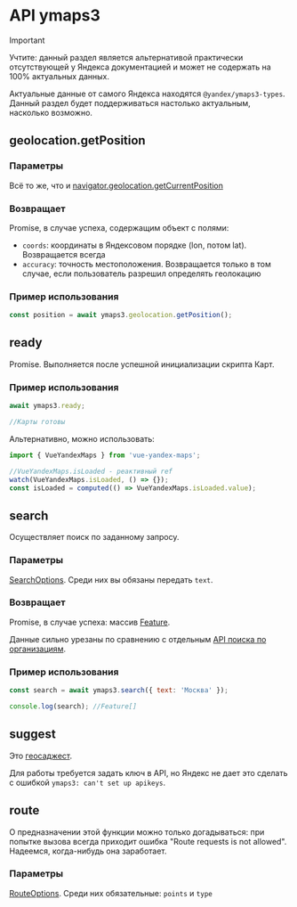 # API ymaps3

> [!IMPORTANT]
> Учтите: данный раздел является альтернативой практически отсутствующей у Яндекса документацией и может не содержать на 100% актуальных данных.
> 
> Актуальные данные от самого Яндекса находятся `@yandex/ymaps3-types`. Данный раздел будет поддерживаться настолько актуальным, насколько возможно.

## geolocation.getPosition

### Параметры

Всё то же, что и [navigator.geolocation.getCurrentPosition](https://developer.mozilla.org/en-US/docs/Web/API/Geolocation/getCurrentPosition#options)

### Возвращает

Promise, в случае успеха, содержащим объект с полями:
- `coords`: координаты в Яндексовом порядке (lon, потом lat). Возвращается всегда
- `accuracy`: точность местоположения. Возвращается только в том случае, если пользователь разрешил определять геолокацию

### Пример использования

```javascript
const position = await ymaps3.geolocation.getPosition();
```

## ready

Promise. Выполняется после успешной инициализации скрипта Карт.

### Пример использования

```javascript
await ymaps3.ready;

//Карты готовы
```

Альтернативно, можно использовать:

```javascript
import { VueYandexMaps } from 'vue-yandex-maps';

//VueYandexMaps.isLoaded - реактивный ref
watch(VueYandexMaps.isLoaded, () => {});
const isLoaded = computed(() => VueYandexMaps.isLoaded.value);
```

## search

Осуществляет поиск по заданному запросу.

### Параметры

[SearchOptions](https://yandex.ru/dev/jsapi30/doc/ru/ref/index#SearchOptions). Среди них вы обязаны передать `text`.

### Возвращает

Promise, в случае успеха: массив [Feature](https://yandex.ru/dev/jsapi30/doc/ru/ref/index#Feature).

Данные сильно урезаны по сравнению с отдельным [API поиска по организациям](https://yandex.ru/dev/geosearch/doc/ru/).

### Пример использования

```javascript
const search = await ymaps3.search({ text: 'Москва' });

console.log(search); //Feature[]
```

## suggest

Это [геосаджест](https://yandex.ru/dev/geosuggest/doc/ru/).

Для работы требуется задать ключ в API, но Яндекс не дает это сделать с ошибкой `ymaps3: can't set up apikeys`.

## route

О предназначении этой функции можно только догадываться: при попытке вызова всегда приходит ошибка "Route requests is not allowed". Надеемся, когда-нибудь она заработает.

### Параметры

[RouteOptions](https://yandex.ru/dev/jsapi30/doc/ru/ref/index#interface-routeoptions). Среди них обязательные: `points` и `type`
